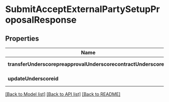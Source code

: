 # SubmitAcceptExternalPartySetupProposalResponse

## Properties
Name | Type | Description | Notes
------------ | ------------- | ------------- | -------------
**transferUnderscorepreapprovalUnderscorecontractUnderscoreid** | **string** |  | [default to null]
**updateUnderscoreid** | **string** |  | [default to null]

[[Back to Model list]](../README.md#documentation-for-models) [[Back to API list]](../README.md#documentation-for-api-endpoints) [[Back to README]](../README.md)



